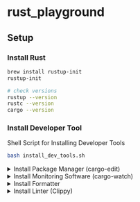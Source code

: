 # rust_playground

## Setup

### Install Rust
```sh
brew install rustup-init
rustup-init

# check versions
rustup --version
rustc --version
cargo --version
```

### Install Developer Tool
Shell Script for Installing Developer Tools
```sh
bash install_dev_tools.sh
```


<details> 
<summary>Install Package Manager (cargo-edit)</summary>

<code style="white-space:nowrap;">
cargo install cargo-edit
# cargo add package         // --dev for dev-env
# cargo rm package
# cargo upgrade package
</code>
</details>


<details> 
<summary>Install Monitoring Software (cargo-watch)</summary>

<code style="white-space:nowrap;">
cargo install cargo-watch
# cargo watch -x run        // run
# cargo watch -x test       // test
# cargo watch -x check      // compiler
# cargo watch -x fmt        // formatter
# cargo watch -x clippy     // linter
</code>
</details>

<details> 
<summary>Install Formatter</summary>

<code style="white-space:nowrap;">
rustup component add rustfmt
# cargo fmt
</code>
</details>


<details> 
<summary>Install Linter (Clippy)</summary>

<code style="white-space:nowrap;">
rustup component add clippy
# cargo clippy
</code>
</details>
